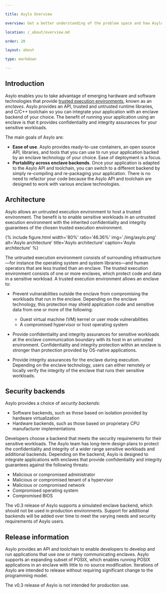 ```yaml
---

title: Asylo Overview

overview: Get a better understanding of the problem space and how Asylo is designed to enable solutions.

location: /_about/overview.md

order: 20

layout: about

type: markdown

---
```



## Introduction

Asylo enables you to take advantage of emerging hardware and software
technologies that provide
[trusted execution environments](https://en.wikipedia.org/wiki/Trusted_execution_environment),
known as an *enclaves*. Asylo provides an API, trusted and untrusted runtime
libraries, and C/C++ toolchain so you can integrate your application with an
enclave backend of your choice. The benefit of running your application using an
enclave is that it provides confidentiality and integrity assurances for your
sensitive workloads.

The main goals of Asylo are:

+   **Ease of use**. Asylo provides ready-to-use containers, an open source API,
    libraries, and tools that you can use to run your application backed by an
    enclave technology of your choice. Ease of deployment is a focus.
+   **Portability across enclave backends**. Once your application is adapted to
    the Asylo API and toolchain, you can switch to a different backend by simply
    re-compiling and re-packaging your application. There is no need to refactor
    your code because the Asylo API and toolchain are designed to work with
    various enclave technologies.

## Architecture

Asylo allows an untrusted execution environment to host a trusted environment.
The benefit is to enable sensitive workloads in an untrusted execution
environment with the inherited confidentiality and integrity guarantees of the
chosen trusted execution environment.

{% include figure.html width='80%' ratio='46.36%' img='./img/asylo.png'
alt='Asylo architecture' title='Asylo architecture' caption='Asylo architecture'
%}

The untrusted execution environment consists of surrounding infrastructure—for
instance the operating system and system libraries—and human operators that are
less trusted than an enclave. The trusted execution environment consists of one
or more enclaves, which protect code and data in a sensitive workload. A trusted
execution environment allows an enclave to:

+   Prevent vulnerabilities outside the enclave from compromising the workloads
    that run in the enclave. Depending on the enclave technology, this
    protection may shield application code and sensitive data from one or more
    of the following:

    +   Guest virtual machine (VM) kernel or user mode vulnerabilities
    +   A compromised hypervisor or host operating system

+   Provide confidentiality and integrity assurances for sensitive workloads at
    the enclave communication boundary with its host in an untrusted
    environment. Confidentiality and integrity protection within an enclave is
    stronger than protection provided by OS-native applications.

+   Provide integrity assurances for the enclave during execution. Depending on
    the enclave technology, users can either remotely or locally verify the
    integrity of the enclave that runs their sensitive workloads.

## Security backends

Asylo provides a choice of *security backends*:

+   Software backends, such as those based on isolation provided by hardware
    virtualization
+   Hardware backends, such as those based on proprietary CPU manufacturer
    implementations

Developers choose a backend that meets the security requirements for their
sensitive workloads. The Asylo team has long-term design plans to protect the
confidentiality and integrity of a wider range sensitive workloads and
additional backends. Depending on the backend, Asylo is designed to integrate
applications with enclaves that provide confidentiality and integrity guarantees
against the following threats:

+   Malicious or compromised administrator
+   Malicious or compromised tenant of a hypervisor
+   Malicious or compromised network
+   Compromised operating system
+   Compromised BIOS

The v0.3 release of Asylo supports a simulated enclave backend, which should not
be used in production environments. Support for additional backends will be
added over time to meet the varying needs and security requirements of Asylo
users.

## Release information

Asylo provides an API and toolchain to enable developers to develop and run
applications that use one or many communicating enclaves. Asylo supports an
expanding subset of POSIX, which enables running POSIX applications in an
enclave with little to no source modification. Iterations of Asylo are intended
to release without requiring significant change to the programming model.

The v0.3 release of Asylo is not intended for production use.

